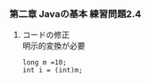 ### 第二章 Javaの基本 練習問題2.4       
1. コードの修正    
    明示的変換が必要        
    ```
    long m =10;
    int i = (int)m;
    ```